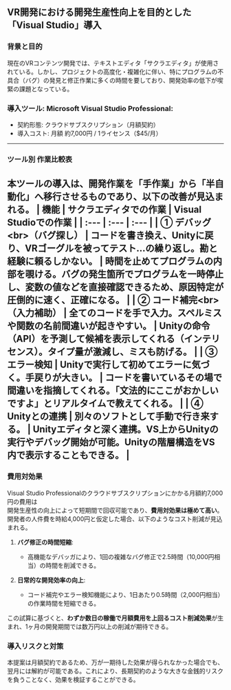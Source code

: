 ## VR開発における開発生産性向上を目的とした「Visual Studio」導入

### 背景と目的
現在のVRコンテンツ開発では、テキストエディタ「サクラエディタ」が使用されている。しかし、プロジェクトの高度化・複雑化に伴い、特にプログラムの不具合（バグ）の発見と修正作業に多くの時間を要しており、開発効率の低下が喫緊の課題となっている。

### 導入ツール: Microsoft Visual Studio Professional:
* 契約形態: クラウドサブスクリプション（月額契約）
* 導入コスト: 月額 約7,000円 / 1ライセンス（$45/月）
----

### ツール別 作業比較表
本ツールの導入は、開発作業を「手作業」から「半自動化」へ移行させるものであり、以下の改善が見込まれる。
| 機能 | サクラエディタでの作業 | Visual Studioでの作業 |
| :--- | :--- | :--- |
| **① デバッグ**\<br\>（バグ探し） | コードを書き換え、Unityに戻り、VRゴーグルを被ってテスト…の繰り返し。勘と経験に頼るしかない。 | 時間を止めてプログラムの内部を覗ける。バグの発生箇所でプログラムを一時停止し、変数の値などを直接確認できるため、原因特定が圧倒的に速く、正確になる。 |
| **② コード補完**\<br\>（入力補助） | 全てのコードを手で入力。スペルミスや関数の名前間違いが起きやすい。 | Unityの命令（API）を予測して候補を表示してくれる（インテリセンス）。タイプ量が激減し、ミスも防げる。 |
| **③ エラー検知** | Unityで実行して初めてエラーに気づく。手戻りが大きい。 | コードを書いているその場で間違いを指摘してくれる。「文法的にここがおかしいですよ」とリアルタイムで教えてくれる。 |
| **④ Unityとの連携** | 別々のソフトとして手動で行き来する。 | Unityエディタと深く連携。VS上からUnityの実行やデバッグ開始が可能。Unityの階層構造をVS内で表示することもできる。 |
----
### 費用対効果

Visual Studio Professionalのクラウドサブスクリプションにかかる月額約7,000円の費用は\
開発生産性の向上によって短期間で回収可能であり、**費用対効果は極めて高い**。\
開発者の人件費を時給4,000円と仮定した場合、以下のようなコスト削減が見込まれる。

1.  **バグ修正の時間短縮**:

      * 高機能なデバッガにより、1回の複雑なバグ修正で2.5時間（10,000円相当）の時間を削減できる。

2.  **日常的な開発効率の向上**:

      * コード補完やエラー検知機能により、1日あたり0.5時間（2,000円相当）の作業時間を短縮できる。

この試算に基づくと、**わずか数日の稼働で月額費用を上回るコスト削減効果**が生まれ、1ヶ月の開発期間では数万円以上の削減が期待できる。

### 導入リスクと対策
本提案は月額契約であるため、万が一期待した効果が得られなかった場合でも、翌月には解約が可能である。これにより、長期契約のような大きな金銭的リスクを負うことなく、効果を検証することができる。